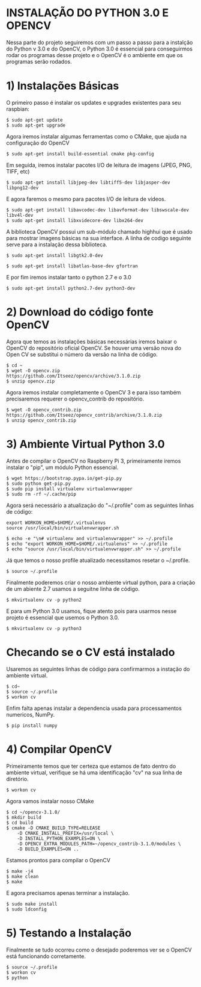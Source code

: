 # INSTALAÇÃO DO PYTHON 3.0 E OPENCV

Nessa parte do projeto seguiremos com um passo a passo para a instalção do Python v 3.0 e do OpenCV, o Python 3.0 é essencial para conseguirmos rodar os programas desse projeto e o OpenCV é o ambiente em que os programas serão rodados.

# 1) Instalações Básicas

O primeiro passo é instalar os updates e upgrades existentes para seu raspbian:
```
$ sudo apt-get update
$ sudo apt-get upgrade
```
Agora iremos instalar algumas ferramentas como o CMake, que ajuda na configuração do OpenCV
```
$ sudo apt-get install build-essential cmake pkg-config
```
Em seguida, iremos instalar pacotes I/O de leitura de imagens (JPEG, PNG, TIFF, etc)
```
$ sudo apt-get install libjpeg-dev libtiff5-dev libjasper-dev libpng12-dev
```
E agora faremos o mesmo para pacotes I/O de leitura de vídeos.
```
$ sudo apt-get install libavcodec-dev libavformat-dev libswscale-dev libv4l-dev
$ sudo apt-get install libxvidecore-dev libx264-dev
```
A biblioteca OpenCV possui um sub-módulo chamado highhui que é usado para mostrar imagens básicas na sua interface. A linha de codigo seguinte serve para a instalação dessa biblioteca.
```
$ sudo apt-get install libgtk2.0-dev

$ sudo apt-get install libatlas-base-dev gfortran
```
E por fim iremos instalar tanto o python 2.7 e o 3.0
```
$ sudo apt-get install python2.7-dev python3-dev
```
# 2) Download do código fonte OpenCV

Agora que temos as instalações básicas necessárias iremos baixar o OpenCV do repositório oficial OpenCV. Se houver uma versão nova do Open CV se substitui o número da versão na linha de código.
```
$ cd ~
$ wget -O opencv.zip https://github.com/Itseez/opencv/archive/3.1.0.zip
$ unzip opencv.zip
```
Agora iremos instalar completamente o OpenCV 3 e para isso também precisaremos requerer o opencv_contrib do repositório.
```
$ wget -O opencv_contrib.zip https://github.com/Itseez/opencv_contrib/archive/3.1.0.zip
$ unzip opencv_contrib.zip
```
# 3) Ambiente Virtual Python 3.0

Antes de compilar o OpenCV no Raspberry Pi 3, primeiramente iremos instalar o "pip", um módulo Python essencial.
```
$ wget https://bootstrap.pypa.io/get-pip.py
$ sudo python get-pip.py
$ sudo pip install virtualenv virtualenvwrapper
$ sudo rm -rf ~/.cache/pip
```
Agora será necessário a atualização do "~/.profile" com as seguintes linhas de código:
```
export WORKON_HOME=$HOME/.virtualenvs
source /usr/local/bin/virtualenvwrapper.sh

$ echo -e "\n# virtualenv and virtualenvwrapper" >> ~/.profile
$ echo "export WORKON_HOME=$HOME/.virtualenvs" >> ~/.profile
$ echo "source /usr/local/bin/virtualenvwrapper.sh" >> ~/.profile
```
Já que temos o nosso profile atualizado necessitamos resetar o ~/.profile.
```
$ source ~/.profile
```
Finalmente poderemos criar o nosso ambiente virtual python, para a criação de um abiente 2.7 usamos a seguitne linha de código.
```
$ mkvirtualenv cv -p python2
```
E para um Python 3.0 usamos, fique atento pois para usarmos nesse projeto é essencial que usemos o Python 3.0.
```
$ mkvirtualenv cv -p python3
```
# Checando se o CV está instalado

Usaremos as seguintes linhas de código para confirmarmos a instação do ambiente virtual.
```
$ cd~
$ source ~/.profile
$ workon cv
```
Enfim falta apenas instalar a dependencia usada para processamentos numericos, NumPy.
```
$ pip install numpy
```
# 4) Compilar OpenCV

Primeiramente temos que ter certeza que estamos de fato dentro do ambiente virtual, verifique se há uma identificação "cv" na sua linha de diretório.
``` 
$ workon cv
```
Agora vamos instalar nosso CMake
```
$ cd ~/opencv-3.1.0/
$ mkdir build
$ cd build
$ cmake -D CMAKE_BUILD_TYPE=RELEASE 
    -D CMAKE_INSTALL_PREFIX=/usr/local \
    -D INSTALL_PYTHON_EXAMPLES=ON \
    -D OPENCV_EXTRA_MODULES_PATH=~/opencv_contrib-3.1.0/modules \
    -D BUILD_EXAMPLES=ON ..
```   
Estamos prontos para compilar o OpenCV
```
$ make -j4
$ make clean
$ make
```
E agora precisamos apenas terminar a instalação.
```
$ sudo make install
$ sudo ldconfig
```
# 5) Testando a Instalação

Finalmente se tudo ocorreu como o desejado poderemos ver se o OpenCV está funcionando corretamente.
```
$ source ~/.profile 
$ workon cv
$ python
```

